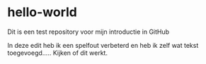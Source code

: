 # hello-world
Dit is een test repository voor mijn introductie in GitHub

In deze edit heb ik een spelfout verbeterd en heb ik zelf wat tekst toegevoegd..... Kijken of dit werkt.
